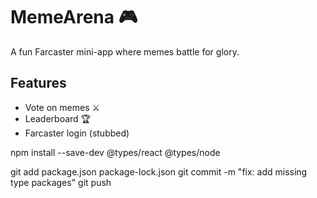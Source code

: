 # MemeArena 🎮


A fun Farcaster mini-app where memes battle for glory.


## Features
- Vote on memes ⚔️
- Leaderboard 🏆
- Farcaster login (stubbed)



npm install --save-dev @types/react @types/node

git add package.json package-lock.json
git commit -m "fix: add missing type packages"
git push



